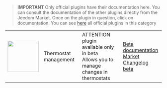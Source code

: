 
>**IMPORTANT**
>Only official plugins have their documentation here. You can consult the documentation of the other plugins directly from the Jeedom Market. Once on the plugin in question, click on documentation.
>You can see [here](https://market.jeedom.com/index.php?v=d&p=market&type=plugin&categorie=thermostatmanager) all official plugins in this category


| | | | |
|--- | --- | --- | ---|
|<img src="./beta/._icon.png" class="pluginLogo" width="100" />|Thermostat management|ATTENTION plugin available only in beta<br/>Allows you to manage changes in thermostats|[Beta documentation](./beta/index.md)<br/>[Market](https://market.jeedom.com/index.php?v=d&p=market_display&id=4200)<br/>[Changelog beta](./beta/changelog.md)|
